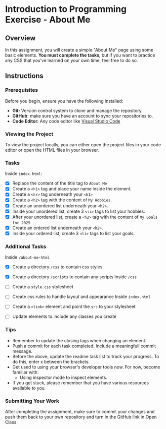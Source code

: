 # Introduction to Programming Exercise - About Me

## Overview
In this assignment, you will create a simple "About Me" page using some basic elements. **You must complete the tasks**, but if you want to practice any CSS that you've learned on your own time, feel free to do so.

## Instructions

### Prerequisites

Before you begin, ensure you have the following installed:

- **Git:** Version control system to clone and manage the repository.
- **GitHub:** make sure you have an account to sync your repositories to.
- **Code Editor:** Any code editor like [Visual Studio Code](https://code.visualstudio.com/)

### Viewing the Project

To view the project locally, you can either open the project files in your code editor or open the HTML files in your browser.

### Tasks

Inside `index.html`:
- [x] Replace the content of the title tag to `About Me`
- [x] Create a `<h1>` tag and place your name inside the element.
- [x] Create a `<hr>` tag underneath your `<h1>`
- [x] Create a `<h2>` tag with the content of `My Hobbies`.
- [x] Create an unordered list underneath your `<h2>`.
- [x] Inside your unordered list, create 3 `<li>` tags to list your hobbies.
- [x] After your unordered list, create a `<h2>` tag with the content of `My Goals for 2025`.
- [x] Create an ordered list underneath your `<h2>`.
- [x] Inside your ordered list, create 3 `<li>` tags to list your goals.

### Additional Tasks
Inside `/about-me-html`
- [x] Create a directory `/css` to contain css styles
- [x] Create a directory `/scripts` to contain any scripts
Inside `/css`
- [ ] Create a `style.css` stylesheet
- [ ] Create css rules to handle layout and appearance
Inside `index.html`
- [ ] Create a `<link>` element and point the `src` to your stylesheet
- [ ] Update elements to include any classes you create


### Tips
- Remember to update the closing tags when changing an element.
- Push a commit for each task completed. Include a meaningfull commit message.
- Before the above, update the readme task list to track your progress. To do this, enter x between the brackets.
- Get used to using your browser's developer tools now. For now, become familiar with: 
    - Using inspector mode to inspect elements.
- If you get stuck, please remember that you have various resources available to you.


### Submitting Your Work

After completing the assignment, make sure to commit your changes and push them back to your own repository and turn in the GitHub link in Open Class